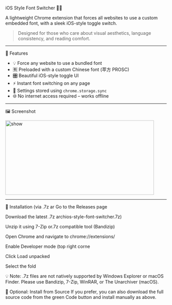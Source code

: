 iOS Style Font Switcher 🧩🔠

A lightweight Chrome extension that forces all websites to use a custom embedded font, with a sleek iOS-style toggle switch.

> Designed for those who care about visual aesthetics, language consistency, and reading comfort.

---

🚀 Features

- 💡 Force any website to use a bundled font
- 🈶️ Preloaded with a custom Chinese font (苹方 PROSC)
- 🎛️ Beautiful iOS-style toggle UI
- ⚡ Instant font switching on any page
- 🧠 Settings stored using `chrome.storage.sync`
- 🌐 No internet access required – works offline

---

🖼️ Screenshot

<img width="464" height="233" alt="show" src="https://github.com/user-attachments/assets/f8c55c6b-27a2-4107-8eee-924822a5f609" />



---
🔧 Installation (via .7z ar
Go to the Releases page

Download the latest .7z archios-style-font-switcher.7z)

Unzip it using 7-Zip or.7z compatible tool (Bandizip)

Open Chrome and navigate to chrome://extensions/

Enable Developer mode (top right corne

Click Load unpacked

Select the fold

💡 Note: .7z files are not natively supported by Windows Explorer or macOS Finder. Please use Bandizip, 7-Zip, WinRAR, or The Unarchiver (macOS).

📌 Optional: Install from Source
If you prefer, you can also download the full source code from the green Code button and install manually as above.
